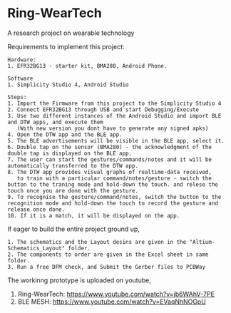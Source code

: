 # Ring-WearTech
A research project on wearable technology

Requirements to implement this project:

    Hardware: 
    1. EFR32BG13 - starter kit, BMA280, Android Phone.
    
    Software 
    1. Simplicity Studio 4, Android Studio
    
    Steps: 
    1. Import the Firmware from this project to the Simplicity Studio 4
    2. Connect EFR32BG13 through USB and start Debugging/Execute
    3. Use two different instances of the Android Studio and import BLE and DTW apps, and execute them 
       (With new version you dont have to generate any signed apks)
    4. Open the DTW app and the BLE app. 
    5. The BLE advertisements will be visible in the BLE app, select it.
    6. Double tap on the sensor (BMA280) - the acknowledgment of the double tap is displayed on the BLE app.
    7. The user can start the gestures/commands/notes and it will be automatically transferred to the DTW app. 
    8. The DTW app provides visual graphs of realtime-data received, 
       to train with a particular command/notes/gesture - switch the button to the traning mode and hold-down the touch. and relese the touch once you are done with the gesture. 
    9. To recognise the gesture/command/notes, switch the button to the recognition mode and hold-down the touch to record the gesture and release once done. 
    10. If it is a match, it will be displayed on the app.
   
If eager to build the entire project ground up, 

    1. The schematics and the Layout desins are given in the "Altium-Schematics_Layout" folder.
    2. The components to order are given in the Excel sheet in same folder. 
    3. Run a free DFM check, and Submit the Gerber files to PCBWay 
    
    
The workinng prototype is uploaded on youtube,

   1. Ring-WearTech: https://www.youtube.com/watch?v=jb6WAhV-7PE
   2. BLE MESH: https://www.youtube.com/watch?v=EVaqNhNOGpU
   
   
